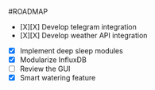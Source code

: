 #ROADMAP

- [X][X] Develop telegram integration
- [X][X] Develop weather API integration
- [X] Implement deep sleep modules
- [X] Modularize InfluxDB 
- [ ] Review the GUI
- [X] Smart watering feature